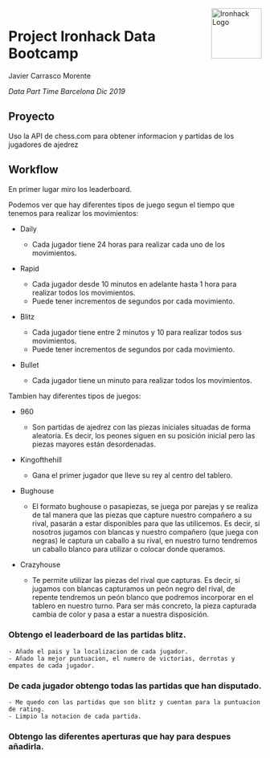 <img src="https://bit.ly/2VnXWr2" alt="Ironhack Logo" width="100" align="right"/>


#   Project Ironhack Data Bootcamp

Javier Carrasco Morente

*Data Part Time Barcelona Dic 2019*


## Proyecto

Uso la API de chess.com para obtener informacion y partidas de los jugadores de ajedrez

## Workflow

En primer lugar miro los leaderboard.

Podemos ver que hay diferentes tipos de juego segun el tiempo que tenemos para realizar los movimientos:

- Daily 
    - Cada jugador tiene 24 horas para realizar cada uno de los movimientos.

- Rapid 
    - Cada jugador desde 10 minutos en adelante hasta 1 hora para realizar todos los movimientos.
    - Puede tener incrementos de segundos por cada movimiento.

- Blitz 
    - Cada jugador tiene entre 2 minutos y 10 para realizar todos sus movimientos.
    - Puede tener incrementos de segundos por cada movimiento.

- Bullet
    - Cada jugador tiene un minuto para realizar todos los movimientos.

Tambien hay diferentes tipos de juegos:

- 960
    - Son partidas de ajedrez con las piezas iniciales situadas de forma aleatoria. Es decir, los peones siguen en su posición inicial pero las piezas mayores están desordenadas.

- Kingofthehill
    - Gana el primer jugador que lleve su rey al centro del tablero.

- Bughouse
    - El formato bughouse o pasapiezas, se juega por parejas y se realiza de tal manera que las piezas que capture nuestro compañero a su rival, pasarán a estar disponibles para que las utilicemos. Es decir, si nosotros jugamos con blancas y nuestro compañero (que juega con negras) le captura un caballo a su rival, en nuestro turno tendremos un caballo blanco para utilizar o colocar donde queramos.

- Crazyhouse
    - Te permite utilizar las piezas del rival que capturas. Es decir, si jugamos con blancas capturamos un peón negro del rival, de repente tendremos un peón blanco que podremos incorporar en el tablero en nuestro turno. Para ser más concreto, la pieza capturada cambia de color y pasa a estar a nuestra disposición.

### Obtengo el leaderboard de las partidas blitz.

    - Añado el pais y la localizacion de cada jugador.
    - Añado la mejor puntuacion, el numero de victorias, derrotas y empates de cada jugador.

### De cada jugador obtengo todas las partidas que han disputado.

    - Me quedo con las partidas que son blitz y cuentan para la puntuacion de rating.
    - Limpio la notacion de cada partida.
    
### Obtengo las diferentes aperturas que hay para despues añadirla.